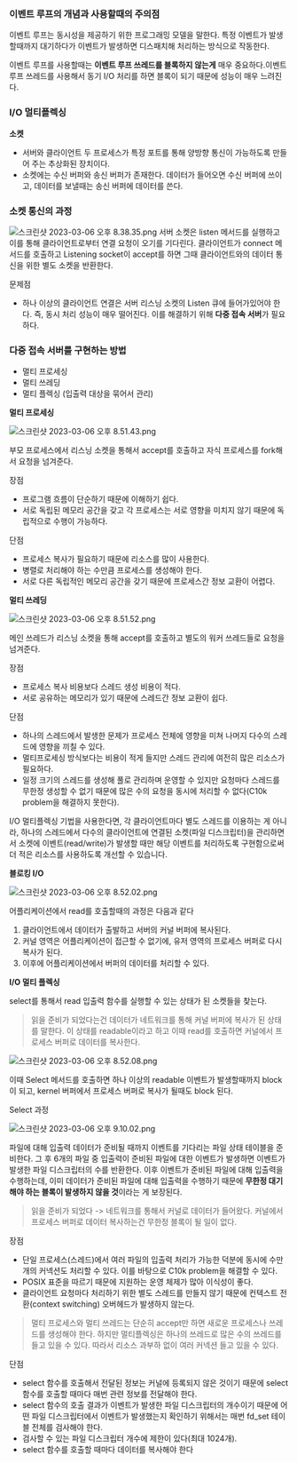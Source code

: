 ### 이벤트 루프의 개념과 사용할때의 주의점

이벤트 루프는 동시성을 제공하기 위한 프로그래밍 모델을 말한다. 특정 이벤트가 발생할때까지 대기하다가 이벤트가 발생하면 디스패치해 처리하는 방식으로 작동한다.

이벤트 루프를 사용할때는 **이벤트 루프 쓰레드를 블록하지 않는게** 매우 중요하다.이벤트 루프 쓰레드를 사용해서 동기 I/O 처리를 하면 블록이 되기 때문에 성능이 매우 느려진다.

### I/O 멀티플렉싱

**소켓** 
- 서버와 클라이언트 두 프로세스가 특정 포트를 통해 양방향 통신이 가능하도록 만들어 주는 추상화된 장치이다.
- 소켓에는 수신 버퍼와 송신 버퍼가 존재한다. 데이터가 들어오면 수신 버퍼에 쓰이고, 데이터를 보낼때는 송신 버퍼에 데이터를 쓴다.

### 소켓 통신의 과정
![스크린샷 2023-03-06 오후 8.38.35.png](..%2F..%2F..%2FDesktop%2F%EC%8A%A4%ED%81%AC%EB%A6%B0%EC%83%B7%202023-03-06%20%EC%98%A4%ED%9B%84%208.38.35.png)
서버 소켓은 listen 메서드를 실행하고 이를 통해 클라이언트로부터 연결 요청이 오기를 기다린다. 클라이언트가 connect 메서드를 호출하고 Listening socket이 accept를 하면 그때 클라이언트와의 데이터 통신을 위한 별도 소켓을 반환한다.

문제점
- 하나 이상의 클라이언트 연결은 서버 리스닝 소켓의 Listen 큐에 들어가있어야 한다. 즉, 동시 처리 성능이 매우 떨어진다. 이를 해결하기 위해 **다중 접속 서버**가 필요하다.

### 다중 접속 서버를 구현하는 방법

- 멀티 프로세싱
- 멀티 쓰레딩
- 멀티 플렉싱 (입출력 대상을 묶어서 관리)

**멀티 프로세싱**

![스크린샷 2023-03-06 오후 8.51.43.png](..%2F..%2F..%2FDesktop%2F%EC%8A%A4%ED%81%AC%EB%A6%B0%EC%83%B7%202023-03-06%20%EC%98%A4%ED%9B%84%208.51.43.png)

부모 프로세스에서 리스닝 소켓을 통해서 accept를 호출하고 자식 프로세스를 fork해서 요청을 넘겨준다.


장점
- 프로그램 흐름이 단순하기 때문에 이해하기 쉽다.
- 서로 독립된 메모리 공간을 갖고 각 프로세스는 서로 영향을 미치지 않기 때문에 독립적으로 수행이 가능하다.

단점
- 프로세스 복사가 필요하기 때문에 리소스를 많이 사용한다.
- 병렬로 처리해야 하는 수만큼 프로세스를 생성해야 한다.
- 서로 다른 독립적인 메모리 공간을 갖기 때문에 프로세스간 정보 교환이 어렵다.

**멀티 쓰레딩**

![스크린샷 2023-03-06 오후 8.51.52.png](..%2F..%2F..%2FDesktop%2F%EC%8A%A4%ED%81%AC%EB%A6%B0%EC%83%B7%202023-03-06%20%EC%98%A4%ED%9B%84%208.51.52.png)

메인 쓰레드가 리스닝 소켓을 통해 accept를 호출하고 별도의 워커 쓰레드들로 요청을 넘겨준다.

장점
- 프로세스 복사 비용보다 스레드 생성 비용이 적다.
- 서로 공유하는 메모리가 있기 때문에 스레드간 정보 교환이 쉽다.

단점
- 하나의 스레드에서 발생한 문제가 프로세스 전체에 영향을 미쳐 나머지 다수의 스레드에 영향을 끼칠 수 있다.
- 멀티프로세싱 방식보다는 비용이 적게 들지만 스레드 관리에 여전히 많은 리소스가 필요하다.
- 일정 크기의 스레드를 생성해 풀로 관리하며 운영할 수 있지만 요청마다 스레드를 무한정 생성할 수 없기 때문에 많은 수의 요청을 동시에 처리할 수 없다(C10k problem을 해결하지 못한다).

I/O 멀티플렉싱 기법을 사용한다면, 각 클라이언트마다 별도 스레드를 이용하는 게 아니라, 하나의 스레드에서 다수의 클라이언트에 연결된 소켓(파일 디스크립터)을 관리하면서 소켓에 이벤트(read/write)가 발생할 때만 해당 이벤트를 처리하도록 구현함으로써 더 적은 리소스를 사용하도록 개선할 수 있습니다.

**블로킹 I/O**

![스크린샷 2023-03-06 오후 8.52.02.png](..%2F..%2F..%2FDesktop%2F%EC%8A%A4%ED%81%AC%EB%A6%B0%EC%83%B7%202023-03-06%20%EC%98%A4%ED%9B%84%208.52.02.png)

어플리케이션에서 read를 호출할때의 과정은 다음과 같다

1. 클라이언트에서 데이터가 출발하고 서버의 커널 버퍼에 복사된다.
2. 커널 영역은 어플리케이션이 접근할 수 없기에, 유저 영역의 프로세스 버퍼로 다시 복사가 된다.
3. 이후에 어플리케이션에서 버퍼의 데이터를 처리할 수 있다.

**I/O 멀티 플렉싱**

select를 통해서 read 입출력 함수를 실행할 수 있는 상태가 된 소켓들을 찾는다.
> 읽을 준비가 되었다는건 데이터가 네트워크를 통해 커널 버퍼에 복사가 된 상태를 말한다.
> 이 상태를 readable이라고 하고 이때 read를 호출하면 커널에서 프로세스 버퍼로 데이터를 복사한다.
 
![스크린샷 2023-03-06 오후 8.52.08.png](..%2F..%2F..%2FDesktop%2F%EC%8A%A4%ED%81%AC%EB%A6%B0%EC%83%B7%202023-03-06%20%EC%98%A4%ED%9B%84%208.52.08.png)

이때 Select 메서드를 호출하면 하나 이상의 readable 이벤트가 발생할때까지 block이 되고, kernel 버퍼에서 프로세스 버퍼로 복사가 될때도 block 된다.


Select 과정

![스크린샷 2023-03-06 오후 9.10.02.png](..%2F..%2F..%2FDesktop%2F%EC%8A%A4%ED%81%AC%EB%A6%B0%EC%83%B7%202023-03-06%20%EC%98%A4%ED%9B%84%209.10.02.png)

파일에 대해 입출력 데이터가 준비될 때까지 이벤트를 기다리는 파일 상태 테이블을 준비한다. 그 후 6개의 파일 중 입출력이 준비된 파일에 대한 이벤트가 발생하면 이벤트가 발생한 파일 디스크립터의 수를 반환한다. 
이후 이벤트가 준비된 파일에 대해 입출력을 수행하는데, 이미 데이터가 준비된 파일에 대해 입출력을 수행하기 때문에 **무한정 대기해야 하는 블록이 발생하지 않을 것**이라는 게 보장된다.

> 읽을 준비가 되었다 -> 네트워크를 통해서 커널로 데이터가 들어왔다. 커널에서 프로세스 버퍼로 데이터 복사하는건 무한정 블록이 될 일이 없다. 

장점
- 단일 프로세스(스레드)에서 여러 파일의 입출력 처리가 가능한 덕분에 동시에 수만 개의 커넥션도 처리할 수 있다. 이를 바탕으로 C10k problem을 해결할 수 있다.
- POSIX 표준을 따르기 때문에 지원하는 운영 체제가 많아 이식성이 좋다.
- 클라이언트 요청마다 처리하기 위한 별도 스레드를 만들지 않기 때문에 컨텍스트 전환(context switching) 오버헤드가 발생하지 않는다.

> 멀티 프로세스와 멀티 쓰레드는 단순히 accept만 하면 새로운 프로세스나 쓰레드를 생성해야 한다. 하지만 멀티플렉싱은 하나의 쓰레드로 많은 수의 쓰레드를 들고 있을 수 있다. 따라서 리소스 과부하 없이 여러 커넥션 들고 있을 수 있다.



단점
- select 함수를 호출해서 전달된 정보는 커널에 등록되지 않은 것이기 때문에 select 함수를 호출할 때마다 매번 관련 정보를 전달해야 한다.
- select 함수의 호출 결과가 이벤트가 발생한 파일 디스크립터의 개수이기 때문에 어떤 파일 디스크립터에서 이벤트가 발생했는지 확인하기 위해서는 매번 fd_set 테이블 전체를 검사해야 한다.
- 검사할 수 있는 파일 디스크립터 개수에 제한이 있다(최대 1024개).
- select 함수를 호출할 때마다 데이터를 복사해야 한다